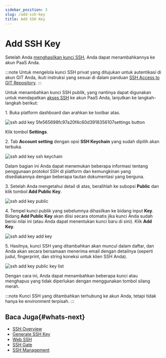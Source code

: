 ```yaml
---
sidebar_position: 3
slug: /add-ssh-key
title: Add SSH Key
---
```

# Add SSH Key

Setelah Anda [menghasilkan kunci SSH](<https://docs.dewacloud.com/docs/ssh-generate-key>), Anda dapat menambahkannya ke akun PaaS Anda.

:::note
Untuk mengelola kunci SSH privat yang ditujukan untuk autentikasi di akun GIT Anda, ikuti instruksi yang sesuai di dalam panduan [SSH Access to GIT Repository](<https://docs.dewacloud.com/docs/git-ssh#add-private>).
:::

Untuk menambahkan kunci SSH publik, yang nantinya dapat digunakan untuk mendapatkan [akses SSH](<https://docs.dewacloud.com/docs/ssh-access>) ke akun PaaS Anda, lanjutkan ke langkah-langkah berikut:

1\. Buka platform dashboard dan arahkan ke toolbar atas. 

![ssh add key 5fe565698fc97a20f4c60d3918356107settings button](#) 

Klik tombol **Settings**.

2\. Tab **Account setting** dengan opsi **SSH Keychain** yang sudah dipilih akan terbuka. 

![ssh add key ssh keychain](#)

Dalam bagian ini Anda dapat menemukan beberapa informasi tentang penggunaan protokol SSH di platform dan kemungkinan yang disediakannya dengan beberapa tautan dokumentasi yang berguna.

3\. Setelah Anda mengetahui detail di atas, beralihlah ke subopsi **Public** dan klik tombol **Add Public Key**. 

![ssh add key public](#)

4\. Tempel kunci publik yang sebelumnya dihasilkan ke bidang input **Key**. Bidang **Add Public Key** akan diisi secara otomatis jika kunci Anda sudah berisi nilai ini (atau Anda dapat menentukan kunci baru di sini). Klik **Add Key**. 

![ssh add key add key](#)

5\. Hasilnya, kunci SSH yang ditambahkan akan muncul dalam daftar, dan Anda akan secara bersamaan menerima email dengan detailnya (seperti judul, fingerprint, dan string koneksi untuk klien SSH Anda). 

![ssh add key public key list](#) 

Dengan cara ini, Anda dapat menambahkan beberapa kunci atau menghapus yang tidak diperlukan dengan menggunakan tombol silang merah.

:::note
Kunci SSH yang ditambahkan terhubung ke akun Anda, tetapi tidak hanya ke environment terpisah.
:::

## Baca Juga{#whats-next}

  * [SSH Overview](<https://docs.dewacloud.com/docs/ssh-gate/>)
  * [Generate SSH Key](<https://docs.dewacloud.com/docs/ssh-generate-key/>)
  * [Web SSH](<https://docs.dewacloud.com/docs/web-ssh-client/>)
  * [SSH Gate](<https://docs.dewacloud.com/docs/ssh-gate-access/>)
  * [SSH Management](<https://www.virtuozzo.com/company/blog/ssh-to-container/>)